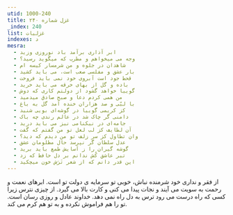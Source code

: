 ```yaml
---
utid: 1000-240
title: غزل شماره ۲۴۰
_index: 240
list: غزلیات
indexes: د
mesra:
  - ابر آذاری برآمد باد نوروزی وزید
  - وجه می میخواهم و مطرب که میگوید رسید؟
  - شاهدان در جلوه و من شرمسار کیسه ام
  - بار عشق و مفلسی صعب است، می باید کشید
  - قحط جود است آبروی خود نمی باید فروخت
  - باده و گل از بهای خرقه می باید خرید
  - گوییا خواهد گشود از دولتم کاری که دوش
  - من همی کردم دعا و صبح صادق میدمید
  - با لبّی و صد هزاران خنده آمد گل به باغ
  - کز کریمی گوییا در گوشه‌ای بویی شنید
  - دامنی گر چاک شد در عالم رندی چه باک
  - جامه‌ای در نیکنامی نیز می باید درید
  - آن لطایف کز لب لعل تو من گفتم که گفت
  - وان تطاول کز سر زلف تو من دیدم که دید؟
  - عدل سلطان گر نپرسد حال مظلومان عشق
  - گوشه گیران را ز آسایش طمع باید برید
  - تیر عاشق کُش ندانم بر دل حافظ که زد
  - این قدر دانم که از شعر تَرَش خون میچکید
---
```

از فقر و نداری خود شرمنده نباش، خوبی تو سرمایه ی دولت تو است. ابرهای نعمت و رحمت به سویت می آیند و نجات پیدا می کنی و کارت بالا می گیرد. از چیزی نترس زیرا کسی که راه درست می رود ترس به دل راه نمی دهد. خداوند عادل و روزی رسان است. تو را هم فراموش نکرده و به تو هم کرم می کند.

